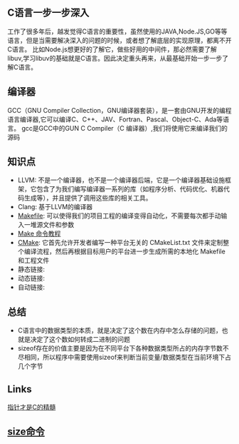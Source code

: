 ## C语言一步一步深入

工作了很多年后，越发觉得C语言的重要性，虽然使用的JAVA,Node.JS,GO等等语言，但是当需要解决深入的问题的时候，或者想了解底层的实现原理，都离不开C语言。
比如Node.js想更好的了解它，做些好用的中间件，那必然需要了解libuv,学习libuv的基础就是C语言。因此决定重头再来，从最基础开始一步一步了解C语言。

## 编译器
GCC（GNU Compiler Collection，GNU编译器套装），是一套由GNU开发的编程语言编译器,它可以编译C、C++、JAV、Fortran、Pascal、Object-C、Ada等语言。
gcc是GCC中的GUN C Compiler（C 编译器）,我们将使用它来编译我们的源码

## 知识点
* LLVM: 不是一个编译器，也不是一个编译器后端，它是一个编译器基础设施框架，它包含了为我们编写编译器一系列的库（如程序分析、代码优化、机器代码生成等），并且提供了调用这些库的相关工具。
* Clang: 基于LLVM的编译器
* [Makefile](http://c.biancheng.net/view/7097.html): 可以使得我们的项目工程的编译变得自动化，不需要每次都手动输入一堆源文件和参数
* [Make 命令教程](https://www.ruanyifeng.com/blog/2015/02/make.html)
* [CMake](https://www.hahack.com/codes/cmake/): 它首先允许开发者编写一种平台无关的 CMakeList.txt 文件来定制整个编译流程，然后再根据目标用户的平台进一步生成所需的本地化 Makefile 和工程文件
* 静态链接:
* 动态链接:
* 自动链接:

## 总结
* C语言中的数据类型的本质，就是决定了这个数在内存中怎么存储的问题，也就是决定了这个数如何转成二进制的问题
* sizeof存在的价值主要是因为在不同平台下各种数据类型所占的内存字节数不尽相同，所以程序中需要使用sizeof来判断当前变量/数据类型在当前环境下占几个字节

## Links
[指针才是C的精髓](http://yuanfentiank789.github.io/2018/10/27/C%E8%AF%AD%E8%A8%80%E9%AB%98%E7%BA%A7%E4%B8%93%E9%A2%98-%E6%8C%87%E9%92%88%E6%89%8D%E6%98%AFC%E7%9A%84%E7%B2%BE%E9%AB%93/)

[size命令](https://linuxtools-rst.readthedocs.io/zh_CN/latest/tool/size.html)
-------------------------------------------------------------------------------------
